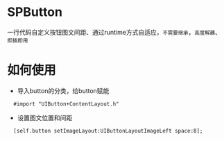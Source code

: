 # SPButton
一行代码自定义按钮图文间距、通过runtime方式自适应，`不需要继承`，`高度解藕`、`即插即用`

# 如何使用
- 导入button的分类，给button赋能
```
  #import "UIButton+ContentLayout.h"
  ```
- 设置图文位置和间距
```
  [self.button setImageLayout:UIButtonLayoutImageLeft space:8];
  ```


